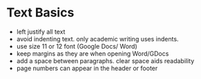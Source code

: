 # Text Basics

- left justify all text
- avoid indenting text. only academic writing uses indents.
- use size 11 or 12 font (Google Docs/ Word)
- keep margins as they are when opening Word/GDocs
- add a space between paragraphs. clear space aids readability
- page numbers can appear in the header or footer
